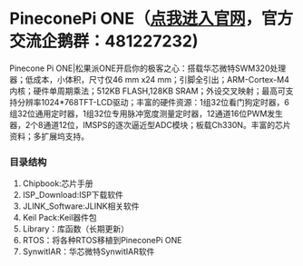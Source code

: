 # PineconePi ONE（[点我进入官网](http://www.pineconepi.cn)，官方交流企鹅群：481227232)
Pinecone Pi ONE|松果派ONE开启你的极客之心：搭载华芯微特SWM320处理器；低成本，小体积，尺寸仅46 mm x24 mm；引脚全引出；ARM-Cortex-M4内核；硬件单周期乘法；512KB FLASH,128KB SRAM；外设交叉映射；最高可支持分辨率1024*768TFT-LCD驱动；丰富的硬件资源：1组32位看门狗定时器，6组32位通用定时器，1组32位专用脉冲宽度测量定时器，12通道16位PWM发生器，2个8通道12位，IMSPS的逐次逼近型ADC模块；板载Ch330N。丰富的芯片资料；多扩展坞支持。

###  **目录结构** 

1. Chipbook:芯片手册
2. ISP_Download:ISP下载软件
3. JLINK_Software:JLINK相关软件
4. Keil Pack:Keil器件包
5. Library：库函数（长期更新）
6. RTOS：将各种RTOS移植到PineconePi ONE
7. SynwitIAR：华芯微特SynwitIAR软件